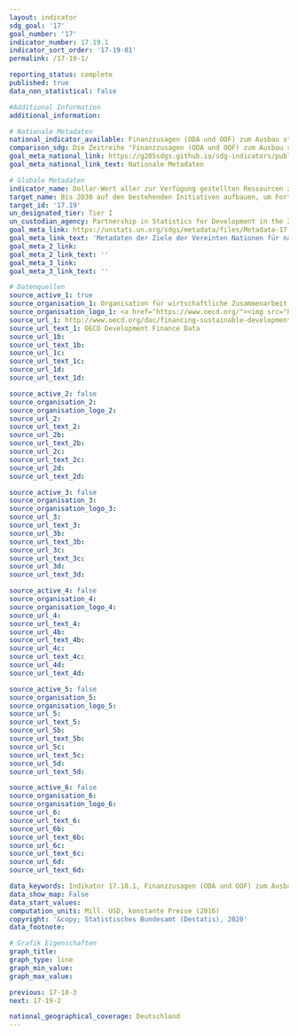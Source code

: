 ```yaml
---
layout: indicator
sdg_goal: '17'
goal_number: '17'
indicator_number: 17.19.1
indicator_sort_order: '17-19-01'
permalink: /17-19-1/

reporting_status: complete
published: true
data_non_statistical: false

#Additional Information
additional_information: 

# Nationale Metadaten
national_indicator_available: Finanzzusagen (ODA und OOF) zum Ausbau statistischer Kapazitäten in Entwicklungsländern <br> Bruttozahlungen (ODA und OOF) zum Ausbau statistischer Kapazitäten in Entwicklungsländern
comparison_sdg: Die Zeitreihe "Finanzzusagen (ODA und OOF) zum Ausbau statistischer Kapazitäten in Entwicklungsländern" entspricht zum Teil den globalen Metadaten. Diese umfassen, neben den hier dargestellten Finanzzusagen, weitere Studien sowie eine Online-Umfrage von P
goal_meta_national_link: https://g205sdgs.github.io/sdg-indicators/public/MetaDe/17.19.1.pdf
goal_meta_national_link_text: Nationale Metadaten

# Globale Metadaten
indicator_name: Dollar-Wert aller zur Verfügung gestellten Ressourcen zur Stärkung der statistischen Kapazität in Entwicklungsländern
target_name: Bis 2030 auf den bestehenden Initiativen aufbauen, um Fortschrittsmaße für nachhaltige Entwicklung zu erarbeiten, die das Bruttoinlandsprodukt ergänzen, und den Aufbau der statistischen Kapazitäten der Entwicklungsländer unterstützen
target_id: '17.19'
un_designated_tier: Tier I
un_custodian_agency: Partnership in Statistics for Development in the 21st Century (PARIS21)
goal_meta_link: https://unstats.un.org/sdgs/metadata/files/Metadata-17-19-01.pdf
goal_meta_link_text: 'Metadaten der Ziele der Vereinten Nationen für nachhaltige Entwicklung'
goal_meta_2_link: 
goal_meta_2_link_text: ''
goal_meta_3_link: 
goal_meta_3_link_text: ''

# Datenquellen
source_active_1: true
source_organisation_1: Organisation für wirtschaftliche Zusammenarbeit und Entwicklung (OECD)
source_organisation_logo_1: <a href="https://www.oecd.org/"><img src="https://g205sdgs.github.io/sdg-indicators/public/OrgImgDe/oecd.png" alt="Logo oecd" style="height: 60px; width: 148px"/></a>
source_url_1: http://www.oecd.org/dac/financing-sustainable-development/development-finance-data/
source_url_text_1: OECD Development Finance Data
source_url_1b: 
source_url_text_1b: 
source_url_1c: 
source_url_text_1c: 
source_url_1d: 
source_url_text_1d: 

source_active_2: false
source_organisation_2: 
source_organisation_logo_2: 
source_url_2: 
source_url_text_2: 
source_url_2b: 
source_url_text_2b: 
source_url_2c: 
source_url_text_2c: 
source_url_2d: 
source_url_text_2d: 

source_active_3: false
source_organisation_3: 
source_organisation_logo_3: 
source_url_3: 
source_url_text_3: 
source_url_3b: 
source_url_text_3b: 
source_url_3c: 
source_url_text_3c: 
source_url_3d: 
source_url_text_3d: 

source_active_4: false
source_organisation_4: 
source_organisation_logo_4: 
source_url_4: 
source_url_text_4: 
source_url_4b: 
source_url_text_4b: 
source_url_4c: 
source_url_text_4c: 
source_url_4d: 
source_url_text_4d: 

source_active_5: false
source_organisation_5: 
source_organisation_logo_5: 
source_url_5: 
source_url_text_5: 
source_url_5b: 
source_url_text_5b: 
source_url_5c: 
source_url_text_5c: 
source_url_5d: 
source_url_text_5d: 

source_active_6: false
source_organisation_6: 
source_organisation_logo_6: 
source_url_6: 
source_url_text_6: 
source_url_6b: 
source_url_text_6b: 
source_url_6c: 
source_url_text_6c: 
source_url_6d: 
source_url_text_6d: 

data_keywords: Indikator 17.18.1, Finanzzusagen (ODA und OOF) zum Ausbau statistischer Kapazitäten in Entwicklungsländern, Bruttozahlungen (ODA und OOF) zum Ausbau statistischer Kapazitäten in Entwicklungsländern, PARIS21
data_show_map: False
data_start_values: 
computation_units: Mill. USD, konstante Preise (2016)
copyright: '&copy; Statistisches Bundesamt (Destatis), 2020'
data_footnote: 

# Grafik Eigenschaften
graph_title: 
graph_type: line
graph_min_value: 
graph_max_value: 

previous: 17-18-3
next: 17-19-2

national_geographical_coverage: Deutschland
---
```


